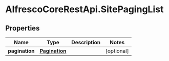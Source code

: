 # AlfrescoCoreRestApi.SitePagingList

## Properties
Name | Type | Description | Notes
------------ | ------------- | ------------- | -------------
**pagination** | [**Pagination**](Pagination.md) |  | [optional] 


